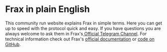 # Frax in plain English

This community run website explains Frax in simple terms. Here you can get up to speed with the protocol quick and easy. If you have questions you are always welcome to ask them in Frax's[ Official Telegram Channel](https://t.me/fraxfinance). For technical information check out Frax's [official documentation](https://docs.frax.finance/) or [code on GitHub](https://github.com/FraxFinance/).
